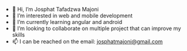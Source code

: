 - 👋 Hi, I’m Josphat Tafadzwa Majoni
- 👀 I’m interested in web and mobile development
- 🌱 I’m currently learning angular and android
- 💞️ I’m looking to collaborate on multiple project that can improve my skills
- 📫 I can be reached on the email: josphatmajoni@gmail.com

<!---
jayteemajoni/jayteemajoni is a ✨ special ✨ repository because its `README.md` (this file) appears on your GitHub profile.
You can click the Preview link to take a look at your changes.
--->
